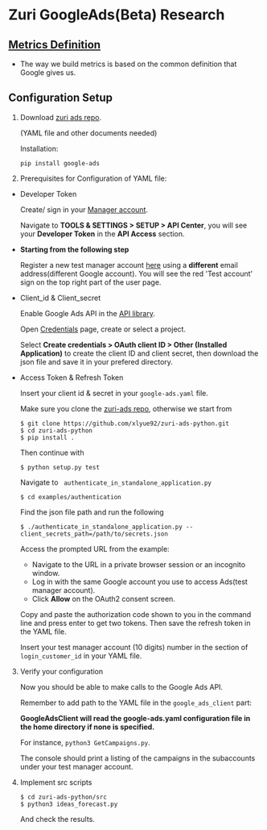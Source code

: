 # Zuri GoogleAds(Beta) Research
## [Metrics Definition](https://support.google.com/google-ads/topic/3121777?hl=en&ref_topic=3119071)
*  The way we build metrics is based on the common definition that Google gives us.


## Configuration Setup
1. Download [zuri ads repo](https://github.com/xlyue92/zuri-ads).

   (YAML file and other documents needed)

   Installation: 
   
   ```
   pip install google-ads
   ```
   
   
 2. Prerequisites for Configuration of YAML file:
   
 *  Developer Token
    
    Create/ sign in your [Manager account](https://ads.google.com/home/tools/manager-accounts/).
    
    Navigate to **TOOLS & SETTINGS > SETUP > API Center**, you will see your **Developer Token** in the **API Access** section.
    
 *  **Starting from the following step**
 
    Register a new test manager account [here](https://ads.google.com/um/Welcome/Home?a=1&sf=mt&authuser=0#ta) using a **different** email address(different Google account). You will see the red 'Test account' sign on the top right part of the user page.
    
    
 *  Client_id & Client_secret
    
    Enable Google Ads API in the [API library](https://console.developers.google.com/apis/library).
                               
    Open [Credentials](https://console.developers.google.com/apis/credentials) page, create or select a project.
                               
    Select **Create credentials > OAuth client ID > Other (Installed Application)** to create the client ID and client secret, then download the json file and save it in your prefered directory.
    
 *  Access Token & Refresh Token
 
    Insert your client id & secret in your ```google-ads.yaml``` file.
    
    Make sure you clone the [zuri-ads repo](https://github.com/xlyue92/zuri-ads), otherwise we start from 
    ```
    $ git clone https://github.com/xlyue92/zuri-ads-python.git
    $ cd zuri-ads-python
    $ pip install .
    ```
    
    Then continue with 
    ```
    $ python setup.py test
    ```
    Navigate to ``` authenticate_in_standalone_application.py```
    ```
    $ cd examples/authentication
    ```
    Find the json file path and run the following
    ```
    $ ./authenticate_in_standalone_application.py --client_secrets_path=/path/to/secrets.json
    ```
    Access the prompted URL from the example: 
    - Navigate to the URL in a private browser session or an incognito window.
    - Log in with the same Google account you use to access Ads(test manager account).
    - Click **Allow** on the OAuth2 consent screen.
    
    Copy and paste the authorization code shown to you in the command line and press enter to get two tokens. Then save the refresh token in the YAML file.
    
    Insert your test manager account (10 digits) number in the section of ```login_customer_id``` in your YAML file.
    
3. Verify your configuration
   
   Now you should be able to make calls to the Google Ads API. 
   
   Remember to add path to the YAML file in the ```google_ads_client``` part:
   
   **GoogleAdsClient will read the google-ads.yaml configuration file in the home directory if none is specified.**

   For instance, ```python3 GetCampaigns.py```.

   The console should print a listing of the campaigns in the subaccounts under your test manager account.

4. Implement src scripts
    ```
    $ cd zuri-ads-python/src
    $ python3 ideas_forecast.py
    ```
   And check the results.

    
    
    
   

